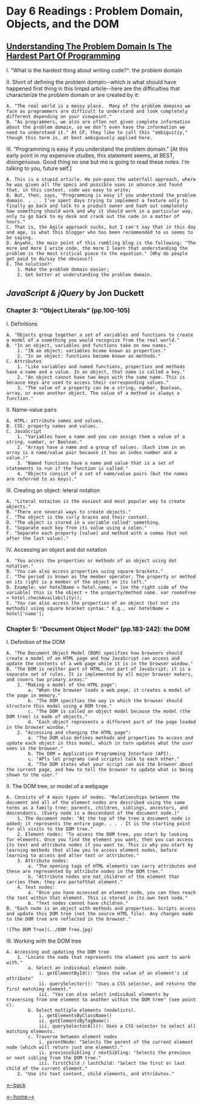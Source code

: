 # Day 6 Readings : Problem Domain, Objects, and the DOM

## [Understanding The Problem Domain Is The Hardest Part Of Programming](https://simpleprogrammer.com/understanding-the-problem-domain-is-the-hardest-part-of-programming)

I. "What is the hardest thing about writing code?": the problem domain

II. Short of defining the problem domain--which is what should have happened first thing in this limpid article--here are the difficulties that characterize the problem domain or are created by it:

    A. "The real world is a messy place.  Many of the problem domains we face as programmers are difficult to understand and look completely different depending on your viewpoint."
    B. "As programmers, we also are often not given complete information about the problem domain, so we don’t even have the information we need to understand it." At CF, they like to call this "ambiguitiy," though this term is, at best ambiguously applied here.

III. "Programming is easy if you understand the problem domain." [At this early point in my expensive studies, this statement seems, at BEST, disingenuous. Good thing no one but me is going to read these notes. I'm talking to you, future self.]

    A. This is a stupid article. He poo-poos the waterfall approach, where he was given all the specs and possible uses in advance and found that, in this context, code was easy to write;
    B. But, then, says, "Programming is easy if you understand the problem domain. . . . I’ve spent days trying to implement a feature only to finally go back and talk to a product owner and hash out completely how something should work and why it should work in a particular way, only to go back to my desk and crank out the code in a matter of hours."
    C. That is, the Agile approach sucks, but I can't say that in this day and age, is what this blogger who has been recommended to us seems to be saying. 
    D. Anywho, the main point of this rambling blog is the following: "The more and more I write code, the more I learn that understanding the problem is the most critical piece to the equation." [Why do people get paid to do/say the obvious?]
    E. The solution?: 
        1. Make the problem domain easier;
        2. Get better at understanding the problem domain.

## _JavaScript & jQuery_ by Jon Duckett

### Chapter 3: “Object Literals” (pp.100-105)

I. Definitions

    A. "Objects group together a set of variables and functions to create a model of a something you would recognize from the real world."
    B. "In an object, variables and functions take on new names."
        1. "IN an object: variables bcome known as properties."
        2. "In an object: functions become known as methods."
    C. Attributes
        1. "Like variables and named functions, properties and methods have a name and a value. In an object, that name is called a key."
        2. "An object cannot have two keys with the same name. This is because keys are used to access their corresponding values."
        3. "The value of a property can be a string, number, Boolean, array, or even another object. The value of a method is always a function."

II. Name-value pairs

    A. HTML: attribute names and values.
    B. CSS: property names and values.
    C. JavaScript
        1. "Variables have a name and you can assign them a value of a string, number, or Boolean."
        2. "Arrays have a name and a group of values. (Each item in an array is a name/value pair because it has an index number and a value.)"
        3. "Named functions have a name and value that is a set of statements to run if the function is called."
        4. "Objects consist of a set of name/value pairs (but the names are referred to as keys)."

III. Creating an object: leteral notation

    A. "Literal notaiton is the easiest and most popular way to create objects."
    B. "There are several ways to create objects."
    C. "The object is the curly braces and their content.
    D. "The object is stored in a variable called" something. 
    E. "Separate each key from its value using a colon."
    F. "Separate each property [value] and method with a comma (but not after the last value)."

IV. Accessing an object and dot notation

    A. "You access the properties or methods of an object using dot notation." 
    B. "You can also access properties using square brackets."
    C. "The period is known as the member operator. The property or method on its right is a member of the object on its left."
    D. Example: var hotelName = hotel.name; = [on the right side of the variable] this is the object + the property/method name. var roomsFree = hotel.checkAvailability(); 
    E. "You can also access the properties of an object (but not its methods) using square bracket syntax." E.g., var hotelName = hotel['name'];

### Chapter 5: “Document Object Model” (pp.183-242): the DOM

I. Definition of the DOM  

    A. "The Document Object Model (DOM) specifies how browsers should create a model of an HTML page and how JavaScript can access and update the contents of a web page while it is in the browser window."
    B. "The DOM is neither part of HTML, nor part of JavaScript; it is a separate set of rules. It is implemented by all major browser makers, and covers two primary areas:"
        1. "Making a model of the HTML page":
            a. "When the browser loads a web page, it creates a model of the page in memory."
            b. "The DOM specifies the way in which the browser should structure this model using a DOM tree."
            c. "The DOM is called an object model because the model (the DOM tree) is made of objects."
            d. "Each object represents a different part of the page loaded in the browser window."
        2. "Accessing and changing the HTML page":
            a. "The DOM also defines methods and properties to access and update each object in this model, which in turn updates what the user sees in the browser."
            b. The DOM = Application Programming Interface (API).
            c. "APls let programs (and scripts) talk to each other." 
            d. "The DOM states what your script can ask the browser about the current page, and how to tell the browser to update what is being shown to the user."
II. The DOM tree, or model of a webpage

    A. Consists of 4 main types of nodes. "Relationships between the document and all of the element nodes are described using the same terms as a family tree: parents, children, siblings, ancestors, and descendants. (Every node is a descendant of the document node.)"
        1. The document node: "At the top of the tree a document node is added; it represents the entire page. . . . It is the starting point for all visits to the DOM tree."
        2. Element nodes: "To access the DOM tree, you start by looking for elements. Once you find the element you want, then you can access its text and attribute nodes if you want to. This is why you start by learning methods that allow you to access element nodes, before learning to access and alter text or attributes."
        3. Attribute nodes: 
            a. "The opening tags of HTML elements can carry attributes and these are represented by attribute nodes in the DOM tree."
            b. "Attribute nodes are not children of the element thar carries them; they are partofthat element."
        4. Text nodes: 
            a. "Once you have accessed an element node, you can then reach the text within that element. This is stored in its own text node."
            b. "Text nodes cannot have children."
    B. "Each node is an object with methods and properties. Scripts access and update this DOM tree (not the source HTML file). Any changes made to the DOM tree are reflected in the browser."

    ![The DOM Tree](../DOM Tree.jpg)

III. Working with the DOM tree 

    A. Accessing and updating the DOM tree
        1. "Locate the node that represents the element you want to work with."
            a. Select an individual element node.
                i. getElementById(): "Uses the value of an element's id attribute"
                ii. querySelector(): "Uses a CSS selector, and returns the first matching element."
                iii. "You can also select individual elements by traversing from one element to another within the DOM tree" (see point c).
            b. Select multiple elements (nodelists).
                i. getElementsByClassName()
                ii. getElementsByTagName() 
                iii. querySelectorAll(): Uses a CSS selector to select all matching elements.
            c. Traverse between element nodes
                i. parentNode: "Selects the parent of the current element node (which will return just one element)."
                ii. previousSibling / nextSibling: "Selects the previous or next sibling from the DOM tree."
                iii. firstChild / lastChild: "Select the first or last child of the current element."
        2. "Use its text content, child elements, and attributes."

[<--back](201week2.md)

[<--home-->](../../README.md)
